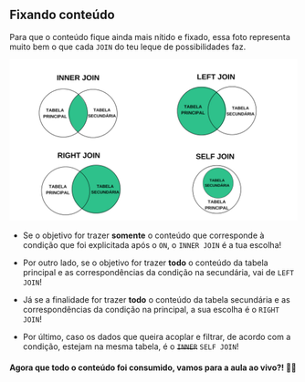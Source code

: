 ## Fixando conteúdo

Para que o conteúdo fique ainda mais nítido e fixado, essa foto representa muito bem o que cada ``JOIN`` do teu leque de possibilidades faz.  

![Tipo Table](../images/JOINS.jpg)

- Se o objetivo for trazer **somente** o conteúdo que corresponde à condição que foi explicitada após o ``ON``, o ``INNER JOIN`` é a tua escolha!  

- Por outro lado, se o objetivo for trazer **todo** o conteúdo da tabela principal e as correspondências da condição na secundária, vai de ``LEFT JOIN``!  

- Já se a finalidade for trazer **todo** o conteúdo da tabela secundária e as correspondências da condição na principal, a sua escolha é o  ``RIGHT JOIN``!  

- Por último, caso os dados que queira acoplar e filtrar, de acordo com a condição, estejam na mesma tabela, é o ~~``INNER``~~ ``SELF JOIN``!  

#### Agora que todo o conteúdo foi consumido, vamos para a aula ao vivo?! 🔴🎥